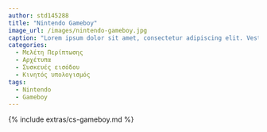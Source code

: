```yaml
---
author: std145288
title: "Nintendo Gameboy"
image_url: /images/nintendo-gameboy.jpg
caption: "Lorem ipsum dolor sit amet, consectetur adipiscing elit. Vestibulum vel accumsan nibh. Nunc mi est, sodales sit amet cursus sed, laoreet ac eros. Etiam vel sagittis mi." 
categories:
  - Μελέτη Περίπτωσης
  - Αρχέτυπα
  - Συσκευές εισόδου
  - Κινητός υπολογισμός
tags:
  - Nintendo
  - Gameboy
---
```


{% include extras/cs-gameboy.md %}
